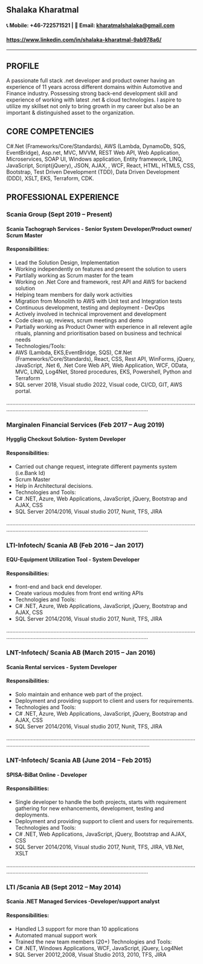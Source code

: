 ## Shalaka Kharatmal
#### 📞 Mobile: +46-722571521 | 📧 Email: <kharatmalshalaka@gmail.com> 
#### <https://www.linkedin.com/in/shalaka-kharatmal-9ab978a6/>

-------------------     ----------------------------

## PROFILE
A passionate full stack .net developer and product owner having an experience of 11 years across different domains within Automotive and Finance industry. Possessing strong back-end development skill and experience of working with latest .net & cloud technologies. I aspire to utilize my skillset not only to bring growth in my career but also be an important & distinguished asset to the organization.

## CORE COMPETENCIES
C#.Net (Frameworks/Core/Standards), AWS (Lambda, DynamoDb, SQS, EventBridge), Asp.net, MVC, MVVM, REST Web API, Web Application, Microservices, SOAP UI, Windows application, Entity framework, LINQ, JavaScript, Script(jQuery), JSON, AJAX, , WCF, React, HTML, HTML5, CSS, Bootstrap, Test Driven Development (TDD), Data Driven Development (DDD), XSLT, EKS, Terraform, CDK.

##   PROFESSIONAL EXPERIENCE
###  Scania Group (Sept 2019 – Present)
#### Scania Tachograph Services - Senior System Developer/Product owner/ Scrum Master
#### Responsibilities: 			
- Lead the Solution Design, Implementation
-	Working independently on features and present the solution to users
-	Partilally working as Scrum master for the team
-	Working on .Net Core and framework, rest API and AWS for backend solution
-	Helping team members for daily work activities
-	Migration from Monolith to AWS with Unit test and Integration tests
-	Continuous development, testing and deployment - DevOps
-	Actively involved in technical improvement and development
-	Code clean up, reviews, scrum meetings and demo
-	Partially working as Product Owner with experience in all relevent agile rituals, planning and prioritisation based on business and technical needs
-	Technologies/Tools: 
-	AWS (Lambda, EKS,EventBridge, SQS), C#.Net (Frameworks/Core/Standards), React, CSS, Rest API, WinForms, jQuery, JavaScript, .Net 6, .Net Core Web API, Web Application, WCF, OData, MVC, LINQ, Log4Net, Stored procedures, EKS, Powershell, Python and Terraform
-	SQL server 2018, Visual studio 2022, Visual code, CI/CD, GIT, AWS portal.

.........................................................................................................................................................................................................................

### Marginalen Financial Services (Feb 2017 – Aug 2019) 
#### Hygglig Checkout Solution- System Developer	
#### Responsibilities: 	
-	Carried out change request, integrate different payments system (i.e.Bank Id)
-	Scrum Master
-	Help in Architectural decisions.
-	Technologies and Tools: 
-	C# .NET, Azure, Web Applications, JavaScript, jQuery, Bootstrap and AJAX, CSS
-	SQL Server 2014/2016, Visual studio 2017, Nunit, TFS, JIRA
  
.........................................................................................................................................................................................................................

### LTI-Infotech/ Scania AB (Feb 2016 – Jan 2017) 
#### EQU-Equipment Utilization Tool - System Developer
#### Responsibilities: 	
-	front-end and back end developer.
-	Create various modules from front end writing APIs
-	Technologies and Tools: 
-	C# .NET, Azure, Web Applications, JavaScript, jQuery, Bootstrap and AJAX, CSS
-	 SQL Server 2014/2016, Visual studio 2017, Nunit, TFS, JIRA

.........................................................................................................................................................................................................................

### LNT-Infotech/ Scania AB (March 2015 – Jan 2016)
#### Scania Rental services - System Developer
#### Responsibilities: 	
-	Solo maintain and enhance web part of the project.
-	Deployment and providing support to client and users for requirements.
-	Technologies and Tools: 
-	C# .NET, Azure, Web Applications, JavaScript, jQuery, Bootstrap and AJAX, CSS
-	SQL Server 2014/2016, Visual studio 2017, Nunit, TFS, JIRA

..........................................................................................................................................................................................................................
 	
### LNT-Infotech/ Scania AB (June 2014 – Feb 2015) 
#### SPISA-BiBat Online - Developer 
#### Responsibilities: 
- 	Single developer to handle the both projects, starts with requirement gathering for new enhancements, development, testing and deployments.
-	Deployment and providing support to client and users for requirements.
        Technologies and Tools: 
-	C# .NET, Web Applications, JavaScript, jQuery, Bootstrap and AJAX, CSS
-	SQL Server 2014/2016, Visual studio 2017, Nunit, TFS, JIRA, VB.Net, XSLT
  
.........................................................................................................................................................................................................................
 	
### LTI /Scania AB (Sept 2012 – May 2014) 
#### Scania .NET Managed Services  -Developer/support analyst
#### Responsibilities: 	
-	Handled L3 support for more than 10 applications
-	Automated manual support work
-	Trained the new team members (20+)
	Technologies and Tools: 
-	C# .NET, Windows Applications, WCF, JavaScript, jQuery, Log4Net
-	SQL Server 20012,2008, Visual Studio 2013, 2010, TFS, JIRA
